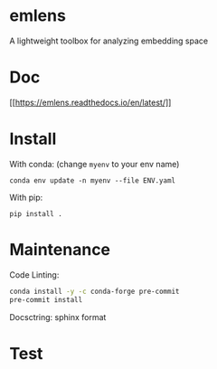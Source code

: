 # emlens
A lightweight toolbox for analyzing embedding space

# Doc
[[https://emlens.readthedocs.io/en/latest/]]

# Install

With conda: (change `myenv` to your env name) 
```
conda env update -n myenv --file ENV.yaml
```

With pip: 
```
pip install .
```

# Maintenance

Code Linting:
```bash
conda install -y -c conda-forge pre-commit
pre-commit install
```

Docsctring: sphinx format

# Test




